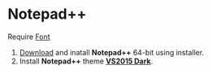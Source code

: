# Notepad++
Require [Font](../Font.md)
1. [Download](https://notepad-plus-plus.org/download/) and inatall **Notepad++** 64-bit using installer.
2. Install **Notepad++** theme [**VS2015 Dark**](https://github.com/Nidre/VS2015-Dark-Npp).
